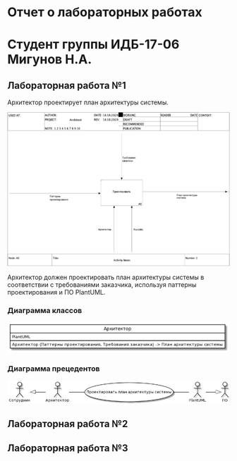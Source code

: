 # Отчет о лабораторных работах

# Cтудент группы ИДБ-17-06 Мигунов Н.А.

## Лабораторная работа №1
Архитектор проектирует план архитектуры системы.

![a](https://github.com/creazero/creazero.github.io/blob/main/lab1/model.png)

Архитектор должен проектировать план архитектуры системы в соответствии с требованиями заказчика, используя паттерны проектирования и ПО PlantUML.

### Диаграмма классов
![a](https://github.com/creazero/creazero.github.io/blob/main/lab1/class1.png)

### Диаграмма прецедентов
![a](https://github.com/creazero/creazero.github.io/blob/main/lab1/precedents.png)

## Лабораторная работа №2

## Лабораторная работа №3
